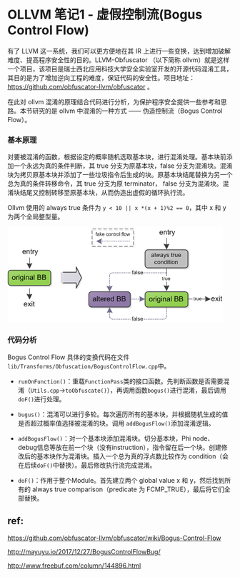 
# OLLVM 笔记1 - 虚假控制流(Bogus Control Flow)

有了 LLVM 这一系统，我们可以更方便地在其 IR 上进行一些变换，达到增加破解难度、提高程序安全性的目的。LLVM-Obfuscator （以下简称 ollvm）就是这样一个项目，该项目是瑞士西北应用科技大学安全实验室开发的开源代码混淆工具，其目的是为了增加逆向工程的难度，保证代码的安全性。项目地址：https://github.com/obfuscator-llvm/obfuscator 。

在此对 ollvm 混淆的原理结合代码进行分析，为保护程序安全提供一些参考和思路。本节研究的是 ollvm 中混淆的一种方式 —— 伪造控制流（Bogus Control Flow）。

### 基本原理

对要被混淆的函数，根据设定的概率随机选取基本块，进行混淆处理。基本块前添加一个永远为真的条件判断，其 true 分支为原基本块，false 分支为混淆块。混淆块为拷贝原基本块并添加了一些垃圾指令后生成的块。原基本块结尾替换为另一个总为真的条件转移命令，其 true 分支为原 terminator， false 分支为混淆块。混淆块结尾又控制转移至原基本块，从而伪造出虚假的循环执行流。

Ollvm 使用的 always true 条件为 `y < 10 || x *(x + 1)%2 == 0`，其中 x 和 y 为两个全局整型量。

![](bcf.png)

### 代码分析

Bogus Control Flow 具体的变换代码在文件`lib/Transforms/Obfuscation/BogusControlFlow.cpp`中。

- `runOnFunction()`：重载`FunctionPass`类的接口函数。先判断函数是否需要混淆（`Utils.cpp`->`toObfuscate()`），再调用函数`bogus()`进行混淆，最后调用`doF()`进行处理。

- `bugus()`：混淆可以进行多轮。每次遍历所有的基本块，并根据随机生成的值是否超过概率值选择被混淆的块。调用 `addBogusFlow()`添加混淆逻辑。

- `addBogusFlow()`：对一个基本块添加混淆块。切分基本块，Phi node、debug信息等放在前一个块（没有instruction），指令留在后一个块。创建修改后的基本块作为混淆块。插入一个总为真的浮点数比较作为 condition（会在后续`doF()`中替换）。最后修改执行流完成混淆。

- `doF()`：作用于整个Module。首先建立两个 global value x 和 y，然后找到所有的 always true comparison（predicate 为 FCMP_TRUE），最后将它们全部替换。

## ref:

https://github.com/obfuscator-llvm/obfuscator/wiki/Bogus-Control-Flow

http://mayuyu.io/2017/12/27/BogusControlFlowBug/

http://www.freebuf.com/column/144896.html

<br/><br/>
